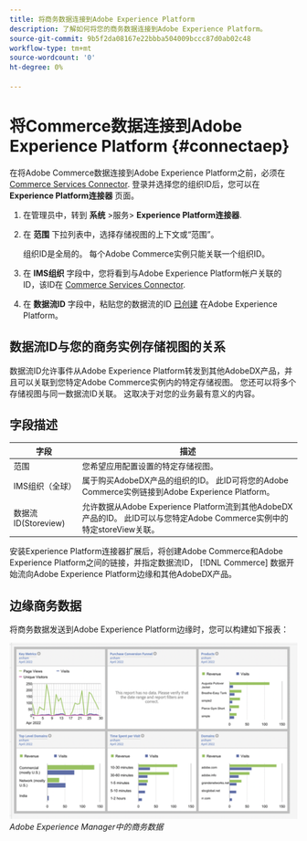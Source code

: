 ```yaml
---
title: 将商务数据连接到Adobe Experience Platform
description: 了解如何将您的商务数据连接到Adobe Experience Platform。
source-git-commit: 9b5f2da08167e22bbba504009bccc87d0ab02c48
workflow-type: tm+mt
source-wordcount: '0'
ht-degree: 0%

---
```


# 将Commerce数据连接到Adobe Experience Platform {#connectaep}

在将Adobe Commerce数据连接到Adobe Experience Platform之前，必须在 [Commerce Services Connector](../landing/saas.md#organizationid). 登录并选择您的组织ID后，您可以在 **Experience Platform连接器** 页面。

1. 在管理员中，转到 **系统** >服务> **Experience Platform连接器**.

1. 在 **范围** 下拉列表中，选择存储视图的上下文或“范围”。

   组织ID是全局的。 每个Adobe Commerce实例只能关联一个组织ID。

1. 在 **IMS组织** 字段中，您将看到与Adobe Experience Platform帐户关联的ID，该ID在 [Commerce Services Connector](../landing/saas.md#organizationid).

1. 在 **数据流ID** 字段中，粘贴您的数据流的ID [已创建](https://experienceleague.adobe.com/docs/experience-platform/edge/fundamentals/datastreams.html) 在Adobe Experience Platform。

## 数据流ID与您的商务实例存储视图的关系

数据流ID允许事件从Adobe Experience Platform转发到其他AdobeDX产品，并且可以关联到您特定Adobe Commerce实例内的特定存储视图。 您还可以将多个存储视图与同一数据流ID关联。 这取决于对您的业务最有意义的内容。

## 字段描述

| 字段 | 描述 |
|--- |--- |
| 范围 | 您希望应用配置设置的特定存储视图。 |
| IMS组织（全球） | 属于购买AdobeDX产品的组织的ID。 此ID可将您的Adobe Commerce实例链接到Adobe Experience Platform。 |
| 数据流ID(Storeview) | 允许数据从Adobe Experience Platform流到其他AdobeDX产品的ID。 此ID可以与您特定Adobe Commerce实例中的特定storeView关联。 |

安装Experience Platform连接器扩展后，将创建Adobe Commerce和Adobe Experience Platform之间的链接，并指定数据流ID， [!DNL Commerce] 数据开始流向Adobe Experience Platform边缘和其他AdobeDX产品。

## 边缘商务数据

将商务数据发送到Adobe Experience Platform边缘时，您可以构建如下报表：

![Adobe Experience Manager中的商务数据](assets/aem-data-1.png)
_Adobe Experience Manager中的商务数据_
